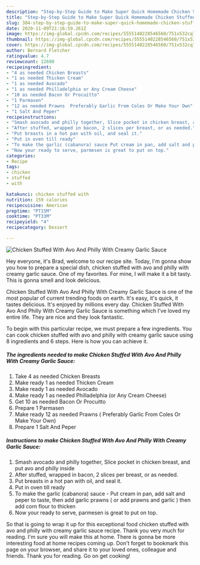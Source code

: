 ```yaml
---
description: "Step-by-Step Guide to Make Super Quick Homemade Chicken Stuffed With Avo And Philly With Creamy Garlic Sauce"
title: "Step-by-Step Guide to Make Super Quick Homemade Chicken Stuffed With Avo And Philly With Creamy Garlic Sauce"
slug: 384-step-by-step-guide-to-make-super-quick-homemade-chicken-stuffed-with-avo-and-philly-with-creamy-garlic-sauce
date: 2020-11-09T21:16:59.261Z
image: https://img-global.cpcdn.com/recipes/5555140228546560/751x532cq70/chicken-stuffed-with-avo-and-philly-with-creamy-garlic-sauce-recipe-main-photo.jpg
thumbnail: https://img-global.cpcdn.com/recipes/5555140228546560/751x532cq70/chicken-stuffed-with-avo-and-philly-with-creamy-garlic-sauce-recipe-main-photo.jpg
cover: https://img-global.cpcdn.com/recipes/5555140228546560/751x532cq70/chicken-stuffed-with-avo-and-philly-with-creamy-garlic-sauce-recipe-main-photo.jpg
author: Bernard Fletcher
ratingvalue: 4.7
reviewcount: 12690
recipeingredient:
- "4 as needed Chicken Breasts"
- "1 as needed Thicken Cream"
- "1 as needed Avocado"
- "1 as needed Philladelphia or Any Cream Cheese"
- "10 as needed Bacon Or Procuitto"
- "1 Parmasen"
- "12 as needed Prawns  Preferably Garlic From Coles Or Make Your Own"
- "1 Salt And Peper"
recipeinstructions:
- "Smash avocado and philly together, Slice pocket in chicken breast, and put avo and philly inside"
- "After stuffed, wrapped in bacon, 2 slices per breast, or as needed."
- "Put breasts in a hot pan with oil, and seal it."
- "Put in oven till ready"
- "To make the garlic (cabanora) sauce Put cream in pan, add salt and peper to taste, then add garlic prawns ( or add prawns and garlic ) then add corn flour to thicken"
- "Now your ready to serve, parmesen is great to put on top."
categories:
- Recipe
tags:
- chicken
- stuffed
- with

katakunci: chicken stuffed with 
nutrition: 159 calories
recipecuisine: American
preptime: "PT15M"
cooktime: "PT33M"
recipeyield: "4"
recipecategory: Dessert

---
```



![Chicken Stuffed With Avo And Philly With Creamy Garlic Sauce](https://img-global.cpcdn.com/recipes/5555140228546560/751x532cq70/chicken-stuffed-with-avo-and-philly-with-creamy-garlic-sauce-recipe-main-photo.jpg)

Hey everyone, it's Brad, welcome to our recipe site. Today, I'm gonna show you how to prepare a special dish, chicken stuffed with avo and philly with creamy garlic sauce. One of my favorites. For mine, I will make it a bit tasty. This is gonna smell and look delicious.

Chicken Stuffed With Avo And Philly With Creamy Garlic Sauce is one of the most popular of current trending foods on earth. It's easy, it's quick, it tastes delicious. It's enjoyed by millions every day. Chicken Stuffed With Avo And Philly With Creamy Garlic Sauce is something which I've loved my entire life. They are nice and they look fantastic.




To begin with this particular recipe, we must prepare a few ingredients. You can cook chicken stuffed with avo and philly with creamy garlic sauce using 8 ingredients and 6 steps. Here is how you can achieve it.

<!--inarticleads1-->

##### The ingredients needed to make Chicken Stuffed With Avo And Philly With Creamy Garlic Sauce:

1. Take 4 as needed Chicken Breasts
1. Make ready 1 as needed Thicken Cream
1. Make ready 1 as needed Avocado
1. Make ready 1 as needed Philladelphia (or Any Cream Cheese)
1. Get 10 as needed Bacon Or Procuitto
1. Prepare 1 Parmasen
1. Make ready 12 as needed Prawns ( Preferably Garlic From Coles Or Make Your Own)
1. Prepare 1 Salt And Peper




<!--inarticleads2-->

##### Instructions to make Chicken Stuffed With Avo And Philly With Creamy Garlic Sauce:

1. Smash avocado and philly together, Slice pocket in chicken breast, and put avo and philly inside
1. After stuffed, wrapped in bacon, 2 slices per breast, or as needed.
1. Put breasts in a hot pan with oil, and seal it.
1. Put in oven till ready
1. To make the garlic (cabanora) sauce - Put cream in pan, add salt and peper to taste, then add garlic prawns ( or add prawns and garlic ) then add corn flour to thicken
1. Now your ready to serve, parmesen is great to put on top.




So that is going to wrap it up for this exceptional food chicken stuffed with avo and philly with creamy garlic sauce recipe. Thank you very much for reading. I'm sure you will make this at home. There is gonna be more interesting food at home recipes coming up. Don't forget to bookmark this page on your browser, and share it to your loved ones, colleague and friends. Thank you for reading. Go on get cooking!
